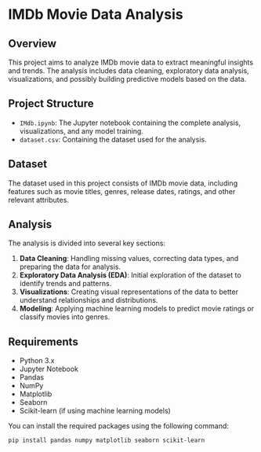 # IMDb Movie Data Analysis

## Overview
This project aims to analyze IMDb movie data to extract meaningful insights and trends. The analysis includes data cleaning, exploratory data analysis, visualizations, and possibly building predictive models based on the data.

## Project Structure
- `IMdb.ipynb`: The Jupyter notebook containing the complete analysis, visualizations, and any model training.
- `dataset.csv`: Containing the dataset used for the analysis.

## Dataset
The dataset used in this project consists of IMDb movie data, including features such as movie titles, genres, release dates, ratings, and other relevant attributes.

## Analysis
The analysis is divided into several key sections:
1. **Data Cleaning**: Handling missing values, correcting data types, and preparing the data for analysis.
2. **Exploratory Data Analysis (EDA)**: Initial exploration of the dataset to identify trends and patterns.
3. **Visualizations**: Creating visual representations of the data to better understand relationships and distributions.
4. **Modeling**: Applying machine learning models to predict movie ratings or classify movies into genres.

## Requirements
- Python 3.x
- Jupyter Notebook
- Pandas
- NumPy
- Matplotlib
- Seaborn
- Scikit-learn (if using machine learning models)

You can install the required packages using the following command:
```bash
pip install pandas numpy matplotlib seaborn scikit-learn
